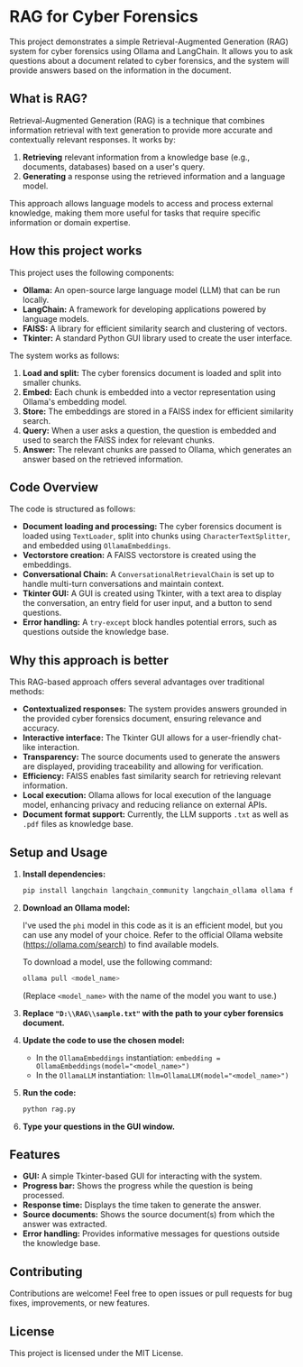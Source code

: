 # RAG for Cyber Forensics

This project demonstrates a simple Retrieval-Augmented Generation (RAG) system for cyber forensics using Ollama and LangChain. It allows you to ask questions about a document related to cyber forensics, and the system will provide answers based on the information in the document.

## What is RAG?

Retrieval-Augmented Generation (RAG) is a technique that combines information retrieval with text generation to provide more accurate and contextually relevant responses. It works by:

1.  **Retrieving** relevant information from a knowledge base (e.g., documents, databases) based on a user's query.
2.  **Generating** a response using the retrieved information and a language model.

This approach allows language models to access and process external knowledge, making them more useful for tasks that require specific information or domain expertise.

## How this project works

This project uses the following components:

* **Ollama:** An open-source large language model (LLM) that can be run locally.
* **LangChain:** A framework for developing applications powered by language models.
* **FAISS:** A library for efficient similarity search and clustering of vectors.
* **Tkinter:** A standard Python GUI library used to create the user interface.

The system works as follows:

1.  **Load and split:** The cyber forensics document is loaded and split into smaller chunks.
2.  **Embed:** Each chunk is embedded into a vector representation using Ollama's embedding model.
3.  **Store:** The embeddings are stored in a FAISS index for efficient similarity search.
4.  **Query:** When a user asks a question, the question is embedded and used to search the FAISS index for relevant chunks.
5.  **Answer:** The relevant chunks are passed to Ollama, which generates an answer based on the retrieved information.

## Code Overview

The code is structured as follows:

* **Document loading and processing:** The cyber forensics document is loaded using `TextLoader`, split into chunks using `CharacterTextSplitter`, and embedded using `OllamaEmbeddings`.
* **Vectorstore creation:** A FAISS vectorstore is created using the embeddings.
* **Conversational Chain:** A `ConversationalRetrievalChain` is set up to handle multi-turn conversations and maintain context.
* **Tkinter GUI:** A GUI is created using Tkinter, with a text area to display the conversation, an entry field for user input, and a button to send questions.
* **Error handling:** A `try-except` block handles potential errors, such as questions outside the knowledge base.

## Why this approach is better

This RAG-based approach offers several advantages over traditional methods:

* **Contextualized responses:** The system provides answers grounded in the provided cyber forensics document, ensuring relevance and accuracy.
* **Interactive interface:** The Tkinter GUI allows for a user-friendly chat-like interaction.
* **Transparency:** The source documents used to generate the answers are displayed, providing traceability and allowing for verification.
* **Efficiency:** FAISS enables fast similarity search for retrieving relevant information.
* **Local execution:** Ollama allows for local execution of the language model, enhancing privacy and reducing reliance on external APIs.
* **Document format support:** Currently, the LLM supports `.txt` as well as `.pdf` files as knowledge base.

## Setup and Usage

1.  **Install dependencies:**

    ```bash
    pip install langchain langchain_community langchain_ollama ollama faiss-cpu tkinter
    ```

2.  **Download an Ollama model:**

    I've used the `phi` model in this code as it is an efficient model, but you can use any model of your choice. Refer to the official Ollama website (https://ollama.com/search) to find available models.

    To download a model, use the following command:

    ```bash
    ollama pull <model_name>
    ```

    (Replace `<model_name>` with the name of the model you want to use.)

3.  **Replace `"D:\\RAG\\sample.txt"` with the path to your cyber forensics document.**

4.  **Update the code to use the chosen model:**

    * In the `OllamaEmbeddings` instantiation: `embedding = OllamaEmbeddings(model="<model_name>")`
    * In the `OllamaLLM` instantiation: `llm=OllamaLLM(model="<model_name>")`

5.  **Run the code:**

    ```bash
    python rag.py
    ```

6.  **Type your questions in the GUI window.**

## Features

* **GUI:** A simple Tkinter-based GUI for interacting with the system.
* **Progress bar:** Shows the progress while the question is being processed.
* **Response time:** Displays the time taken to generate the answer.
* **Source documents:** Shows the source document(s) from which the answer was extracted.
* **Error handling:** Provides informative messages for questions outside the knowledge base.

## Contributing

Contributions are welcome! Feel free to open issues or pull requests for bug fixes, improvements, or new features.

## License

This project is licensed under the MIT License.
